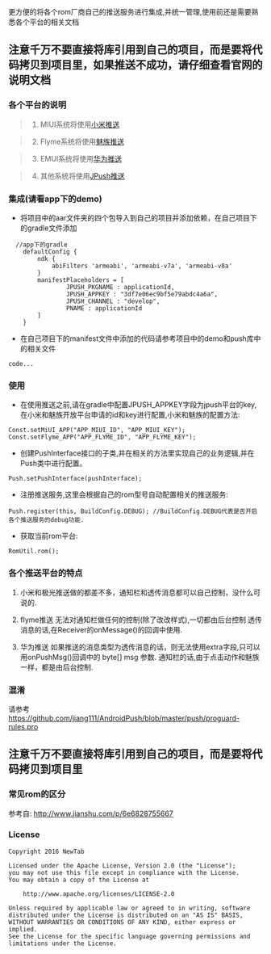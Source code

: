 
更方便的将各个rom厂商自己的推送服务进行集成,并统一管理,使用前还是需要熟悉各个平台的相关文档

## 注意千万不要直接将库引用到自己的项目，而是要将代码拷贝到项目里，如果推送不成功，请仔细查看官网的说明文档

### 各个平台的说明
>1. MIUI系统将使用[小米推送](http://dev.xiaomi.com/doc/?page_id=1670) 

>2. Flyme系统将使用[魅族推送](https://open.flyme.cn/open-web/views/push.html?t=1476262864945)

>3. EMUI系统将使用[华为推送](http://developer.huawei.com/push)

>4. 其他系统将使用[JPush推送](https://www.jiguang.cn)

### 集成(请看app下的demo)
* 将项目中的aar文件夹的四个包导入到自己的项目并添加依赖，在自己项目下的gradle文件添加
```
  //app下的gradle
    defaultConfig {
        ndk {
            abiFilters 'armeabi', 'armeabi-v7a', 'armeabi-v8a'
        }
        manifestPlaceholders = [
                JPUSH_PKGNAME : applicationId,
                JPUSH_APPKEY : "3df7e06ec9bf5e79abdc4a6a",
                JPUSH_CHANNEL : "develop",
                PNAME : applicationId
        ]
    }
```

* 在自己项目下的manifest文件中添加的代码请参考项目中的demo和push库中的相关文件
```
code...
```

### 使用
* 在使用推送之前,请在gradle中配置JPUSH_APPKEY字段为jpush平台的key,在小米和魅族开放平台申请的id和key进行配置,小米和魅族的配置方法:
```
Const.setMiUI_APP("APP_MIUI_ID", "APP_MIUI_KEY");
Const.setFlyme_APP("APP_FLYME_ID", "APP_FLYME_KEY");
```

* 创建PushInterface接口的子类,并在相关的方法里实现自己的业务逻辑,并在Push类中进行配置。
```
Push.setPushInterface(pushInterface);
```

* 注册推送服务,这里会根据自己的rom型号自动配置相关的推送服务:
```
Push.register(this, BuildConfig.DEBUG); //BuildConfig.DEBUG代表是否开启各个推送服务的debug功能.
```

* 获取当前rom平台:
```
RomUtil.rom();
```

### 各个推送平台的特点
1. 小米和极光推送做的都差不多，通知栏和透传消息都可以自己控制，没什么可说的.
2. flyme推送
无法对通知栏做任何的控制(除了改改样式),一切都由后台控制
透传消息的话,在Receiver的onMessage()的回调中使用.

3. 华为推送
如果推送的消息类型为透传消息的话，则无法使用extra字段,只可以用onPushMsg()回调中的 byte[] msg 参数.
通知栏的话,由于点击动作和魅族一样，都是由后台控制.

### 混淆
请参考 https://github.com/jiang111/AndroidPush/blob/master/push/proguard-rules.pro

## 注意千万不要直接将库引用到自己的项目，而是要将代码拷贝到项目里

### 常见rom的区分
参考自: http://www.jianshu.com/p/6e6828755667


### License

    Copyright 2016 NewTab

    Licensed under the Apache License, Version 2.0 (the "License");
    you may not use this file except in compliance with the License.
    You may obtain a copy of the License at

        http://www.apache.org/licenses/LICENSE-2.0

    Unless required by applicable law or agreed to in writing, software
    distributed under the License is distributed on an "AS IS" BASIS,
    WITHOUT WARRANTIES OR CONDITIONS OF ANY KIND, either express or implied.
    See the License for the specific language governing permissions and
    limitations under the License.
